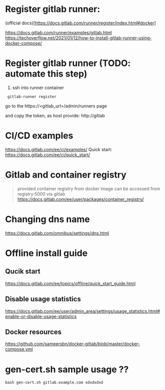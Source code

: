 # Register gitlab runner:

(official docs)[https://docs.gitlab.com/runner/register/index.html#docker]

https://docs.gitlab.com/runner/examples/gitlab.html
https://techoverflow.net/2021/01/12/how-to-install-gitlab-runner-using-docker-compose/

# Register gitlab runner (TODO: automate this step)

1. ssh into runner container

```shell
 gitlab-runner register
```

go to the https://<gitlab_url>/admin/runners page

and copy the token, as host provide:
http://gitlab

# CI/CD examples

https://docs.gitlab.com/ee/ci/examples/
Quick start:
https://docs.gitlab.com/ee/ci/quick_start/

# Gitlab and container registry

> provided container registry from docker image can be accessed from registry:5000 via gitlab
> https://docs.gitlab.com/ee/user/packages/container_registry/

# Changing dns name

https://docs.gitlab.com/omnibus/settings/dns.html

# Offline install guide

## Qucik start

https://docs.gitlab.com/ee/topics/offline/quick_start_guide.html

## Disable usage statistics

https://docs.gitlab.com/ee/user/admin_area/settings/usage_statistics.html#enable-or-disable-usage-statistics

## Docker resources

https://github.com/sameersbn/docker-gitlab/blob/master/docker-compose.yml

# gen-cert.sh sample usage ??

```shell
bash gen-cert.sh gitlab.example.com xdxdxdxd
```
